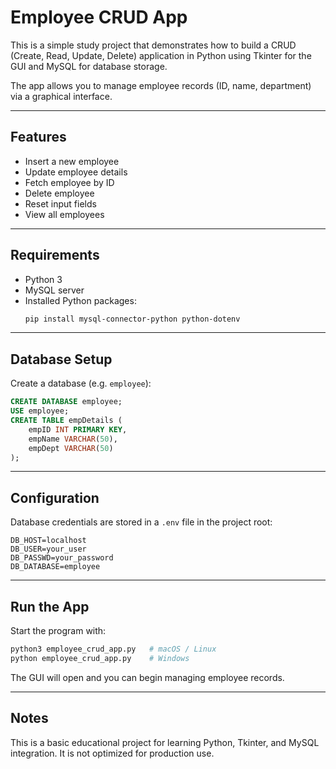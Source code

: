 # Employee CRUD App

This is a simple study project that demonstrates how to build a CRUD (Create, Read, Update, Delete) application in Python using Tkinter for the GUI and MySQL for database storage.  

The app allows you to manage employee records (ID, name, department) via a graphical interface.

---

## Features
- Insert a new employee  
- Update employee details  
- Fetch employee by ID 
- Delete employee  
- Reset input fields 
- View all employees  

---

## Requirements
- Python 3
- MySQL server  
- Installed Python packages:  
  ```bash
  pip install mysql-connector-python python-dotenv
  ```

---

## Database Setup
Create a database (e.g. `employee`):  
   ```sql
   CREATE DATABASE employee;
   USE employee;
   CREATE TABLE empDetails (
       empID INT PRIMARY KEY,
       empName VARCHAR(50),
       empDept VARCHAR(50)
   );
   ```

---

## Configuration
Database credentials are stored in a `.env` file in the project root:

```
DB_HOST=localhost
DB_USER=your_user
DB_PASSWD=your_password
DB_DATABASE=employee
```

---

## Run the App
Start the program with:

```bash
python3 employee_crud_app.py   # macOS / Linux
python employee_crud_app.py    # Windows
```

The GUI will open and you can begin managing employee records.

---

## Notes
This is a basic educational project for learning Python, Tkinter, and MySQL integration. It is not optimized for production use.  
